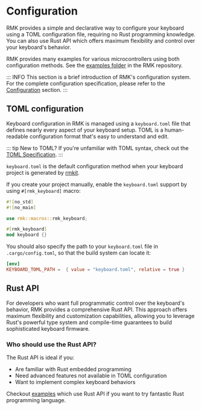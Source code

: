 # Configuration

RMK provides a simple and declarative way to configure your keyboard using a TOML configuration file, requiring no Rust programming knowledge. You can also use Rust API which offers maximum flexibility and control over your keyboard's behavior.

RMK provides many examples for various microcontrollers using both configuration methods. See the [examples folder](https://github.com/HaoboGu/rmk/tree/main/examples) in the RMK repository.

::: INFO
This section is a brief introduction of RMK's configuration system. For the complete configuration specification, please refer to the [Configuration](../configuration) section.
:::

## TOML configuration


Keyboard configuration in RMK is managed using a `keyboard.toml` file that defines nearly every aspect of your keyboard setup. TOML is a human-readable configuration format that's easy to understand and edit.

::: tip New to TOML?
If you're unfamiliar with TOML syntax, check out the [TOML Specification](https://toml.io/en/v1.0.0).
:::

`keyboard.toml` is the default configuration method when your keyboard project is generated by [rmkit](https://github.com/haobogu/rmkit).

If you create your project manually, enable the `keyboard.toml` support by using `#[rmk_keyboard]` macro:

```rust
#![no_std]
#![no_main]

use rmk::macros::rmk_keyboard;

#[rmk_keyboard]
mod keyboard {}
```

You should also specify the path to your `keyboard.toml` file in `.cargo/config.toml`, so that the build system can locate it:

```toml
[env]
KEYBOARD_TOML_PATH =  { value = "keyboard.toml", relative = true }
```

## Rust API

For developers who want full programmatic control over the keyboard's behavior, RMK provides a comprehensive Rust API. This approach offers maximum flexibility and customization capabilities, allowing you to leverage Rust's powerful type system and compile-time guarantees to build sophisticated keyboard firmware.

### Who should use the Rust API?

The Rust API is ideal if you:
- Are familiar with Rust embedded programming
- Need advanced features not available in TOML configuration
- Want to implement complex keyboard behaviors

Checkout [examples](https://github.com/HaoboGu/rmk/tree/main/examples/use_rust) which use Rust API if you want to try fantastic Rust programming language.
